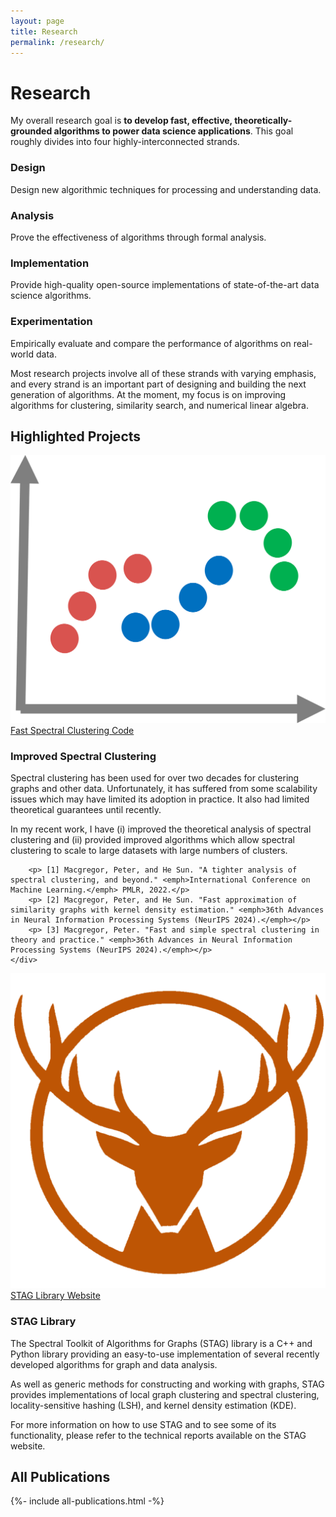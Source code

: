 ```yaml
---
layout: page
title: Research
permalink: /research/
---
```


# Research

My overall research goal is **to develop fast, effective, theoretically-grounded algorithms to power data science applications**.
This goal roughly divides into four highly-interconnected strands.

<div class="row cards" markdown="0">
    <div class="col-md-3 card">
        <h3 class="card-title col1">Design</h3>
        <p class="card-text">Design new algorithmic techniques for processing and understanding data.</p>
    </div>
    <div class="col-md-3 card">
        <h3 class="card-title col2">Analysis</h3>
        <p class="card-text">Prove the effectiveness of algorithms through formal analysis.</p>
    </div>
    <div class="col-md-3 card">
        <h3 class="card-title col3">Implementation</h3>
        <p class="card-text">Provide high-quality open-source implementations of state-of-the-art data science algorithms.</p>
    </div>
    <div class="col-md-3 card">
        <h3 class="card-title col4">Experimentation</h3>
        <p class="card-text">Empirically evaluate and compare the performance of algorithms on real-world data.</p>
    </div>
</div>

Most research projects involve all of these strands with varying emphasis, and every strand is an important part of designing and building the next generation of algorithms.
At the moment, my focus is on improving algorithms for clustering, similarity search, and numerical linear algebra.

## Highlighted Projects

<div class="row cards vertical-align">
    <div class="col-md-3 card-image">
        <img src="/assets/images/sc2.png"/>
        <a href="https://github.com/pmacg/fast-spectral-clustering" class="label label-success big-button">Fast Spectral Clustering Code</a>
    </div>
    <div class="col-md-9 card-main">
        <h3>Improved Spectral Clustering</h3>
        <p>Spectral clustering has been used for over two decades for clustering graphs and other data. Unfortunately, it has suffered from some scalability issues which may have limited its adoption in practice. It also had limited theoretical guarantees until recently.</p>
        <p>In my recent work, I have (i) improved the theoretical analysis of spectral clustering and (ii) provided improved algorithms which allow spectral clustering to scale to large datasets with large numbers of clusters.</p>

        <p> [1] Macgregor, Peter, and He Sun. "A tighter analysis of spectral clustering, and beyond." <emph>International Conference on Machine Learning.</emph> PMLR, 2022.</p>
        <p> [2] Macgregor, Peter, and He Sun. "Fast approximation of similarity graphs with kernel density estimation." <emph>36th Advances in Neural Information Processing Systems (NeurIPS 2024).</emph></p>
        <p> [3] Macgregor, Peter. "Fast and simple spectral clustering in theory and practice." <emph>36th Advances in Neural Information Processing Systems (NeurIPS 2024).</emph></p>
    </div>
</div>

<div class="row cards vertical-align">
    <div class="col-md-3 card-image">
        <img src="/assets/images/staglogo.png"/>
        <a href="https://staglibrary.io/" class="label label-success big-button">STAG Library Website</a>
    </div>
    <div class="col-md-9 card-main">
        <h3>STAG Library</h3>
        <p>The Spectral Toolkit of Algorithms for Graphs (STAG) library is a C++ and Python library providing an easy-to-use implementation of several recently developed algorithms for graph and data analysis.</p>
        <p>As well as generic methods for constructing and working with graphs, STAG provides implementations of local graph clustering and spectral clustering, locality-sensitive hashing (LSH), and kernel density estimation (KDE).</p>
        <p>For more information on how to use STAG and to see some of its functionality, please refer to the technical reports available on the STAG website.</p>
    </div>
</div>

## All Publications

<div markdown="0">
{%- include all-publications.html -%}
</div>

